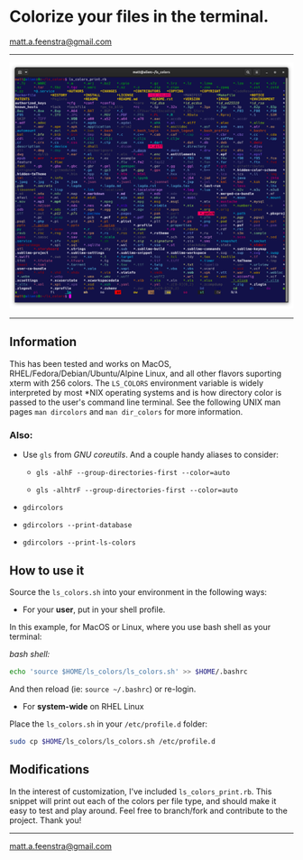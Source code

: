 # Colorize your files in the terminal.

matt.a.feenstra@gmail.com

-----

![alt text](.img/ls_colors_output.png "Color per File Type")

-----

## Information

This has been tested and works on MacOS, RHEL/Fedora/Debian/Ubuntu/Alpine Linux, and all other flavors suporting xterm with 256 colors.  The `LS_COLORS` environment variable is widely interpreted by most \*NIX operating systems and is how directory color is passed to the user's command line terminal.  See the following UNIX man pages `man dircolors` and `man dir_colors` for more information.

### Also:

- Use `gls` from _GNU coreutils_. And a couple handy aliases to consider:

  - `gls -alhF --group-directories-first --color=auto`

  - `gls -alhtrF --group-directories-first --color=auto`

- `gdircolors`

- `gdircolors --print-database`

- `gdircolors --print-ls-colors`

## How to use it

Source the `ls_colors.sh` into your environment in  the following ways:

- For your **user**, put in your shell profile.

In this example, for MacOS or Linux, where you use bash shell as your terminal:

_bash shell:_

```sh
echo 'source $HOME/ls_colors/ls_colors.sh' >> $HOME/.bashrc
```

And then reload (ie: `source ~/.bashrc`) or re-login.

- For **system-wide** on RHEL Linux

Place the `ls_colors.sh` in your `/etc/profile.d` folder:

```sh
sudo cp $HOME/ls_colors/ls_colors.sh /etc/profile.d
```

## Modifications

In the interest of customization, I've included `ls_colors_print.rb`.  This snippet will print out each of the colors per file type, and should make it easy to test and play around.  Feel free to branch/fork and contribute to the project.  Thank you!

----

matt.a.feenstra@gmail.com
